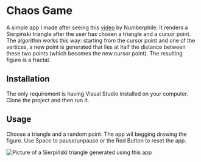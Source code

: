 # Chaos Game

A simple app I made after seeing this [video](https://www.youtube.com/watch?v=kbKtFN71Lfs) by Numberphile. It renders a Sierpiński triangle after the user has chosen a triangle and a cursor point. The algorithm works this way: starting from the cursor point and one of the vertices, a new point is generated that lies at half the distance between these two points (which becomes the new cursor point). The resulting figure is a fractal.

## Installation

The only requirement is having Visual Studio installed on your computer. Clone the project and then run it.

## Usage 

Choose a triangle and a random point. The app wil begging drawing the figure. Use Space to pause/unpause or the Red Button to reset the app.

![Picture of a Sierpiński triangle generated using this app](https://i.ibb.co/6wQMdxQ/Screenshot-16.png)
